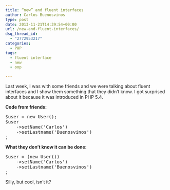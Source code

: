```yaml
---
title: “new” and fluent interfaces
author: Carlos Buenosvinos
type: post
date: 2013-11-21T14:39:54+00:00
url: /new-and-fluent-interfaces/
dsq_thread_id:
  - "2772953217"
categories:
  - PHP
tags:
  - fluent interface
  - new
  - oop

---
```

Last week, I was with some friends and we were talking about fluent interfaces and I show them something that they didn&#8217;t know. I got surprised about it because it was introduced in PHP 5.4.

<!--more-->

**Code from friends:**

<pre class="brush: php; gutter: true">$user = new User();
$user
    -&gt;setName(&#039;Carlos&#039;)
    -&gt;setLastname(&#039;Buenosvinos&#039;)
;</pre>

**What they don&#8217;t know it can be done:**

<pre class="brush: php; gutter: true">$user = (new User())
    -&gt;setName(&#039;Carlos&#039;)
    -&gt;setLastname(&#039;Buenosvinos&#039;)
;</pre>

Silly, but cool, isn&#8217;t it?